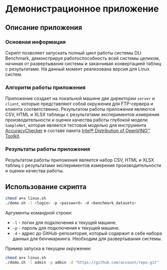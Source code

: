 # Демонистрационное приложение

## Описание приложения

### Основная информация

Скрипт позволяет запускать полный цикл работы системы DLI Benchmark, демонстрируя работоспособность всей системы целиком,
начиная от развертывания системы и заканчивая конвертацией таблиц с результатами.
На данный момент реализована версия для Linux систем.

### Алгоритм работы приложения

Приложение создает на локальной машине две директории `server` и `client`, которые представляют собой
окружения для FTP-сервера и клиента соответственно. Результатом работы приложения являются CSV, HTML и XLSX таблицы с
результатами экспериментов измерения производительности и оценки качества работы глубокой модели `SampleNet`,
которая является тестовой моделью для инструмента [AccuracyChecker][accuracy-checker]
в составе пакета [Intel® Distribution of OpenVINO™ Toolkit][openvino-toolkit].

### Результаты работы приложения

Результатом работы приложения является набор CSV, HTML и XLSX таблиц с результатами
экспериментов измерения производительности и оценки качества работы.

## Использование скрипта

```bash
chmod a+x linux.sh
./demo.sh -l <login> -p <password> -d <benchmark_datasets>
```

Аргументы командной строки:

- `-l` - логин для подключения к текущей машине.
- `-p` - пароль для подключения к текущей машине.
- `-d` - адрес до GitHub-репозитория, который содержит в себе набора данных для бенчмаркинга.
  Необходим для развертывания системы.

Пример запуска в текущем окружении:

```bash
chmod a+x linux.sh
./demo.sh -l admin -p admin -d "https://github.com/account/repo.git"
```


<!-- LINKS -->
[openvino-toolkit]: https://software.intel.com/en-us/openvino-toolkit
[accuracy-checker]: https://docs.openvino.ai/latest/omz_tools_accuracy_checker.html
